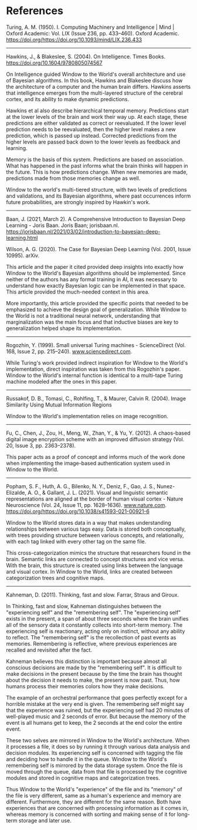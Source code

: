 # References

Turing, A. M. (1950). I. Computing Machinery and Intelligence | Mind | Oxford Academic: Vol. LIX (Issue 236, pp. 433–460). Oxford Academic. https://doi.org/https://doi.org/10.1093/mind/LIX.236.433

---

Hawkins, J., & Blakeslee, S. (2004). On Intelligence. Times Books. https://doi.org/10.1604/9780805074567

On Intelligence guided Window to the World's overall architecture and use of Bayesian algorithms. In this book, Hawkins and Blakeslee discuss how the architecture of a computer and the human brain differs. Hawkins asserts that intelligence emerges from the multi-layered structure of the cerebral cortex, and its ability to make dynamic predictions. 

Hawkins et al also describe hierarchical temporal memory. Predictions start at the lower levels of the brain and work their way up. At each stage, these predictions are either validated as correct or reevaluated. If the lower level prediction needs to be reevaluated, then the higher level makes a new prediction, which is passed up instead. Corrected predictions from the higher levels are passed back down to the lower levels as feedback and learning.

Memory is the basis of this system. Predictions are based on association. What has happened in the past informs what the brain thinks will happen in the future. This is how predictions change. When new memories are made, predictions made from those memories change as well. 

Window to the world's multi-tiered structure, with two levels of predictions and validations, and its Bayesian algorithms, where past occurrences inform future probabilities, are strongly inspired by Hawkin's work.

---

Baan, J. (2021, March 2). A Comprehensive Introduction to Bayesian Deep Learning - Joris Baan. Joris Baan; jorisbaan.nl. https://jorisbaan.nl/2021/03/02/introduction-to-bayesian-deep-learning.html

Wilson, A. G. (2020). The Case for Bayesian Deep Learning (Vol. 2001, Issue 10995). arXiv.

This article and the paper it cited provided deep insights into exactly how Window to the World's Bayesian algorithms should be implemented. Since neither of the authors has any formal training in AI, it was necessary to understand how exactly Bayesian logic can be implemented in that space. This article provided the much-needed context in this area.

More importantly, this article provided the specific points that needed to be emphasized to achieve the design goal of generalization. While Window to the World is not a traditional neural network, understanding that marginalization was the main focus and that inductive biases are key to generalization helped shape its implementation.

---

Rogozhin, Y. (1999). Small universal Turing machines - ScienceDirect (Vol. 168, Issue 2, pp. 215–240). www.sciencedirect.com.

While Turing's work provided indirect inspiration for Window to the World's implementation, direct inspiration was taken from this Rogozhin's paper. Window to the World's internal function is identical to a multi-tape Turing machine modeled after the ones in this paper.

--- 

Russakof, D. B., Tomasi, C., Rohlfing, T., & Maurer, Calvin R. (2004). Image Similarity Using Mutual Information Regions

Window to the World's implementation relies on image recognition. 

---

Fu, C., Chen, J., Zou, H., Meng, W., Zhan, Y., & Yu, Y. (2012). A chaos-based digital image encryption scheme with an improved diffusion strategy (Vol. 20, Issue 3, pp. 2363–2378).

This paper acts as a proof of concept and informs much of the work done when implementing the image-based authentication system used in Window to the World.

---

Popham, S. F., Huth, A. G., Bilenko, N. Y., Deniz, F., Gao, J. S., Nunez-Elizalde, A. O., & Gallant, J. L. (2021). Visual and linguistic semantic representations are aligned at the border of human visual cortex - Nature Neuroscience (Vol. 24, Issue 11, pp. 1628–1636). www.nature.com. https://doi.org/https://doi.org/10.1038/s41593-021-00921-6

Window to the World stores data in a way that makes understanding relationships between various tags easy. Data is stored both conceptually, with trees providing structure between various concepts, and relationally, with each tag linked with every other tag on the same file.

This cross-categorization mimics the structure that researchers found in the brain. Semantic links are connected to concept structures and vice versa. With the brain, this structure is created using links between the language and visual cortex. In Window to the World, links are created between categorization trees and cognitive maps.

---

Kahneman, D. (2011). Thinking, fast and slow. Farrar, Straus and Giroux.

In Thinking, fast and slow, Kahneman distinguishes between the "experiencing self" and the "remembering self". The "experiencing self" exists in the present, a span of about three seconds where the brain unifies all of the sensory data it constantly collects into short-term memory. The experiencing self is reactionary, acting only on instinct, without any ability to reflect. The "remembering self" is the recollection of past events as memories. Remembering is reflective, where previous experiences are recalled and revisited after the fact.

Kahneman believes this distinction is important because almost all conscious decisions are made by the "remembering self". It is difficult to make decisions in the present because by the time the brain has thought about the decision it needs to make, the present is now past. Thus, how humans process their memories colors how they make decisions. 

The example of an orchestral performance that goes perfectly except for a horrible mistake at the very end is given. The remembering self might say that the experience was ruined, but the experiencing self had 20 minutes of well-played music and 2 seconds of error. But because the memory of the event is all humans get to keep, the 2 seconds at the end color the entire event. 

These two selves are mirrored in Window to the World's architecture. When it processes a file, it does so by running it through various data analysis and decision modules. Its experiencing self is concerned with tagging the file and deciding how to handle it in the queue. Window to the World's remembering self is mirrored by the data storage system. Once the file is moved through the queue, data from that file is processed by the cognitive modules and stored in cognitive maps and categorization trees. 

Thus Window to the World's "experience" of the file and its "memory" of the file is very different, same as a human's experience and memory are different. Furthermore, they are different for the same reason. Both have experiences that are concerned with processing information as it comes in, whereas memory is concerned with sorting and making sense of it for long-term storage and later use. 
